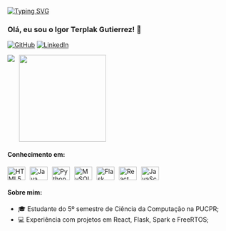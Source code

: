 
[![Typing SVG](https://readme-typing-svg.herokuapp.com?font=Fira+Code&pause=1000&color=22711D&center=true&width=435&lines=Ohay%C5%8D+sekai;My+name's+Igor+Terplak;Welcome+%3C3)](https://git.io/typing-svg)

### Olá, eu sou o Igor Terplak Gutierrez! 👋

[![GitHub](https://img.shields.io/badge/GitHub-181717?style=for-the-badge&logo=github&logoColor=white)](https://github.com/wkyouma)  [![LinkedIn](https://img.shields.io/badge/LinkedIn-0077B5?style=for-the-badge&logo=linkedin&logoColor=white)](https://www.linkedin.com/in/igor-terplak-gutierrez/)


<div style="display: flex; gap: 10px;">
  <picture>
    <source
      srcset="https://github-readme-stats.vercel.app/api?username=Wkyouma&show_icons=true&theme=dark"
      media="(prefers-color-scheme: dark)"
    />
    <source
      srcset="https://github-readme-stats.vercel.app/api?username=Wkyouma&show_icons=true&theme=dark"
      media="(prefers-color-scheme: purple), (prefers-color-scheme: no-preference)"
    />
    <img src="https://github-readme-stats.vercel.app/api?username=Wkyouma&show_icons=true&theme=dark" />
  </picture>

  <a href="https://github.com/Wkyouma/convoychat">
    <img height=195 src="https://github-readme-stats.vercel.app/api/top-langs?username=Wkyouma&layout=compact&langs_count=8&card_width=220&theme=dark" />
  </a>
</div>


#### Conhecimento em:
<div style="display: flex; gap: 10px;">
  <img height="30" width="40" src="https://cdn.jsdelivr.net/gh/devicons/devicon@latest/icons/html5/html5-original.svg" alt="HTML5" />
  <img height="30" width="40" src="https://cdn.jsdelivr.net/gh/devicons/devicon@latest/icons/java/java-original.svg" alt="Java" />
  <img height="30" width="40" src="https://cdn.jsdelivr.net/gh/devicons/devicon@latest/icons/python/python-original.svg" alt="Python" />
  <img height="30" width="40" src="https://cdn.jsdelivr.net/gh/devicons/devicon@latest/icons/mysql/mysql-original.svg" alt="MySQL" />
  <img height="30" width="40" src="https://cdn.jsdelivr.net/gh/devicons/devicon@latest/icons/flask/flask-original.svg" alt="Flask" />
  <img height="30" width="40" src="https://cdn.jsdelivr.net/gh/devicons/devicon@latest/icons/react/react-original.svg" alt="React" />
  <img height="30" width="40" src="https://cdn.jsdelivr.net/gh/devicons/devicon@latest/icons/javascript/javascript-original.svg" alt="JavaScript" />
 
</div>


#### Sobre mim:
- 🎓 Estudante do 5º semestre de Ciência da Computação na PUCPR;
- 💻 Experiência com projetos em React, Flask, Spark e FreeRTOS;





